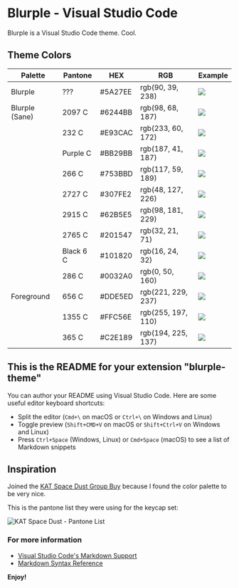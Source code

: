 # Blurple - Visual Studio Code

Blurple is a Visual Studio Code theme. Cool.

## Theme Colors

| Palette        | Pantone   | HEX     | RGB                | Example                                           |
| -------------- | --------- | ------- | ------------------ | ------------------------------------------------- |
| Blurple        | ???       | #5A27EE | rgb(90, 39, 238)   | ![](https://via.placeholder.com/32/5A27EE/5A27EE) |
| Blurple (Sane) | 2097 C    | #6244BB | rgb(98, 68, 187)   | ![](https://via.placeholder.com/32/6244BB/6244BB) |
|                | 232 C     | #E93CAC | rgb(233, 60, 172)  | ![](https://via.placeholder.com/32/E93CAC/E93CAC) |
|                | Purple C  | #BB29BB | rgb(187, 41, 187)  | ![](https://via.placeholder.com/32/BB29BB/BB29BB) |
|                | 266 C     | #753BBD | rgb(117, 59, 189)  | ![](https://via.placeholder.com/32/753BBD/753BBD) |
|                | 2727 C    | #307FE2 | rgb(48, 127, 226)  | ![](https://via.placeholder.com/32/307FE2/307FE2) |
|                | 2915 C    | #62B5E5 | rgb(98, 181, 229)  | ![](https://via.placeholder.com/32/62B5E5/62B5E5) |
|                | 2765 C    | #201547 | rgb(32, 21, 71)    | ![](https://via.placeholder.com/32/201547/201547) |
|                | Black 6 C | #101820 | rgb(16, 24, 32)    | ![](https://via.placeholder.com/32/101820/101820) |
|                | 286 C     | #0032A0 | rgb(0, 50, 160)    | ![](https://via.placeholder.com/32/0032A0/0032A0) |
| Foreground     | 656 C     | #DDE5ED | rgb(221, 229, 237) | ![](https://via.placeholder.com/32/DDE5ED/DDE5ED) |
|                | 1355 C    | #FFC56E | rgb(255, 197, 110) | ![](https://via.placeholder.com/32/FFC56E/FFC56E) |
|                | 365 C     | #C2E189 | rgb(194, 225, 137) | ![](https://via.placeholder.com/32/C2E189/C2E189) |

## This is the README for your extension "blurple-theme"

You can author your README using Visual Studio Code. Here are some useful editor keyboard shortcuts:

- Split the editor (`Cmd+\` on macOS or `Ctrl+\` on Windows and Linux)
- Toggle preview (`Shift+CMD+V` on macOS or `Shift+Ctrl+V` on Windows and Linux)
- Press `Ctrl+Space` (Windows, Linux) or `Cmd+Space` (macOS) to see a list of Markdown snippets

## Inspiration

Joined the [KAT Space Dust Group Buy](https://geekhack.org/index.php?topic=107942.0) because I found the color palette to be very nice.

This is the pantone list they were using for the keycap set:

![KAT Space Dust - Pantone List](https://i.imgur.com/E2rt5VA.png)

### For more information

- [Visual Studio Code's Markdown Support](http://code.visualstudio.com/docs/languages/markdown)
- [Markdown Syntax Reference](https://help.github.com/articles/markdown-basics/)

**Enjoy!**
